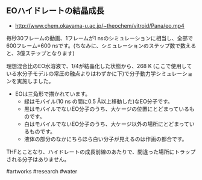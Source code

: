 ## EOハイドレートの結晶成長

* http://www.chem.okayama-u.ac.jp/~theochem/vitroid/Pana/eo.mp4

毎秒30フレームの動画、1フレームが1 nsのシミュレーションに相当し、全部で600フレーム=600 nsです。(ちなみに、シミュレーションのステップ数で数えると、3億ステップとなります)

理想混合比のEO水溶液で、1/4が結晶化した状態から、268 K (ここで使用している水分子モデルの常圧の融点よりはわずかに下)で分子動力学シミュレーションを実施しました。

* EOは三角形で描かれています。
   * 緑はモバイル(10 ns の間に0.5 Å以上移動した)なEO分子です。
   * 黒はモバイルでないEO分子のうち、大ケージの位置にとどまっているものです。
   * 白はモバイルでないEO分子のうち、大ケージ以外の場所にとどまっているものです。
   * 液体の部分のなかにちらほら白い分子が見えるのは作画の都合です。

THFとことなり、ハイドレートの成長前線のあたりで、間違った場所にトラップされる分子はありません。

#artworks
#research
#water
